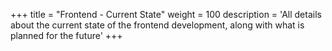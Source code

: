 +++
title = "Frontend - Current State"
weight = 100
description = 'All details about the current state of the frontend development, along with what is planned for the future'
+++
